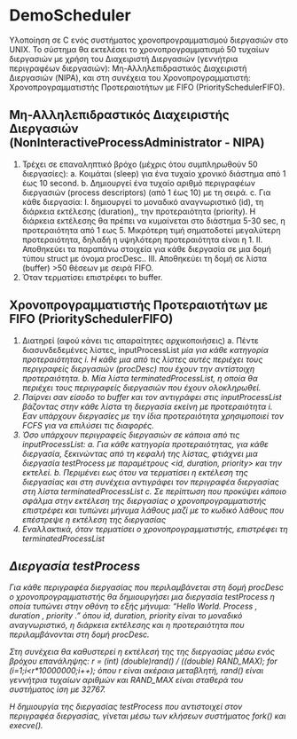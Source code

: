 # DemoScheduler

Υλοποίηση σε C ενός συστήματος χρονοπρογραμματισμού διεργασιών στο UNIX. Το σύστημα θα
εκτελέσει το χρονοπρογραμματισμό 50 τυχαίων διεργασιών με χρήση του
Διαχειριστή Διεργασιών (γεννήτρια περιγραφέων διεργασιών): Μη-Αλληλεπιδραστικός Διαχειριστή Διεργασιών (NIPA), και στη συνέχεια του Χρονοπρογραμματιστή: Χρονοπρογραμματιστής Προτεραιοτήτων με FIFO (PrioritySchedulerFIFO). 

## Μη-Αλληλεπιδραστικός Διαχειριστής Διεργασιών (NonInteractiveProcessAdministrator - NIPA)
1. Τρέχει σε επαναληπτικό βρόχο (μέχρις ότου συμπληρωθούν 50 διεργασίες):
a. Κοιμάται (sleep) για ένα τυχαίο χρονικό διάστημα από 1 έως 10 second.
b. Δημιουργεί ένα τυχαίο αριθμό περιγραφέων διεργασιών (process descriptors)
(από 1 έως 10) με τη σειρά.
c. Για κάθε διεργασία:
I. δημιουργεί το μοναδικό αναγνωριστικό (id), τη διάρκεια εκτέλεσης
(duration),, την προτεραιότητα (priority). Η διάρκεια εκτέλεσης θα
πρέπει να κυμαίνεται στο διάστημα 5-30 sec, η προτεραιότητα από 1
εως 5. Μικρότερη τιμή σηματοδοτεί μεγαλύτερη προτεραιότητα, δηλαδή
η υψηλότερη προτεραιότητα είναι η 1.
II. Αποθηκεύει τα παραπάνω στοιχεία για κάθε διεργασία σε μια δομή
τύπου struct με όνομα procDesc..
III. Αποθηκεύει τη δομή σε λίστα (buffer) >50 θέσεων με σειρά FIFO.
2. Όταν τερματίσει επιστρέφει το buffer.

## Χρονοπρογραμματιστής Προτεραιοτήτων με FIFO (PrioritySchedulerFIFO)
1. Διατηρεί (αφού κάνει τις απαραίτητες αρχικοποιήσεις)
a. Πέντε διασυνδεδεμένες λίστες, inputProcessList<i> μία για κάθε κατηγορία
προτεραιότητας i. Η κάθε μια από τις λίστες αυτές περιέχει τους περιγραφείς
διεργασιών (procDesc) που έχουν την αντίστοιχη προτεραιότητα.
b. Μία λίστα terminatedProcessList, η οποία θα περιέχει τους περιγραφείς
διεργασιών που έχουν ολοκληρωθεί.
2. Παίρνει σαν είσοδο το buffer και τον αντιγράφει στις inputProcessList<i>
βάζοντας στην κάθε λίστα τη διεργασία εκείνη με προτεραιότητα i. Εαν υπάρχουν
διεργασίες με την ίδια προτεραιότητα χρησιμοποιεί τον FCFS για να επιλύσει τις
διαφορές.
3. Όσο υπάρχουν περιγραφείς διεργασιών σε κάποια από τις inputProcessList<i>:
a. Για κάθε κατηγορία προτεραιότητας, για κάθε διεργασία, ξεκινώντας από τη
κεφαλή της λίστας, φτιάχνει μια διεργασία testProcess με παραμέτρους <id,
duration, priority> και την εκτελεί.
b. Περιμένει εως ότου να τερματίσει η εκτέλεση της διεργασίας και στη συνέχεια
αντιγράφει τον περιγραφέα διεργασίας στη λίστα terminatedProcessList
c. Σε περίπτωση που προκύψει κάποιο σφάλμα στην εκτέλεση της διεργασίας ο
χρονοπρογραμματιστής επιστρέφει και τυπώνει μήνυμα λάθους μαζί με το
κωδικό λάθους που επέστρεψε η εκτέλεση της διεργασίας
4. Εναλλακτικά, όταν τερματίσει ο χρονοπρογραμματιστής, επιστρέφει τη
terminatedProcessList

## Διεργασία testProcess
Για κάθε περιγραφέα διεργασίας που περιλαμβάνεται στη δομή procDesc ο
χρονοπρογραμματιστής θα δημιουργήσει μια διεργασία testProcess η οποία τυπώνει
στην οθόνη το εξής μήνυμα:
“Hello World. Process <id>, duration <duration>, priority <priority>.”
όπου id, duration, priority είναι το μοναδικό αναγνωριστικό, η διάρκεια εκτέλεσης
και η προτεραιότητα που περιλαμβάνονται στη δομή procDesc.

Στη συνέχεια θα καθυστερεί η εκτέλεσή της της διεργασίας μέσω ενός βρόχου
επανάληψης:
r = (int) (double)rand() / ((double) RAND_MAX);
for (i=1;i<r*10000000;i++);
όπου r είναι ακέραια μεταβλητή, rand() είναι γεννήτρια τυχαίων αριθμών και
RAND_MAX είναι σταθερά του συστήματος ίση με 32767.

Η δημιουργία της διεργασίας testProcess που αντιστοιχεί στον περιγραφέα διεργασίας,
γίνεται μέσω των κλήσεων συστήματος fork() και execve().


